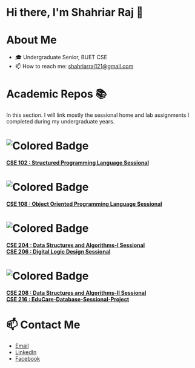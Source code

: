 # Hi there, I'm Shahriar Raj 👋

# About Me
- 🎓 Undergraduate Senior, BUET CSE
- 📫 How to reach me: shahriarraj121@gmail.com

# Academic Repos 📚
In this section. I will link mostly the sessional home and lab assignments I completed during my undergraduate years. <br>
# ![Colored Badge](https://img.shields.io/badge/Level_1_Term_1-223a57)
[**CSE 102 : Structured Programming Language Sessional**](https://github.com/shahriar-raj/CSE_102-Structured-Programming-Language-Sessional.git)
<br>
# ![Colored Badge](https://img.shields.io/badge/Level_1_Term_2-223a57)
[**CSE 108 : Object Oriented Programming Language Sessional**](https://github.com/shahriar-raj/CSE_108-Object-Oriented-Programming-Language-Sessional.git)
<br>
# ![Colored Badge](https://img.shields.io/badge/Level_2_Term_1-223a57)
[**CSE 204 : Data Structures and Algorithms-I Sessional**](https://github.com/shahriar-raj/CSE_204-Data-Structures-and-Algorithms-I-Sessional.git) <br>
[**CSE 206 : Digital Logic Design Sessional**](https://github.com/shahriar-raj/CSE_206-Digital-Logic-Design-Sessional.git)
<br>
# ![Colored Badge](https://img.shields.io/badge/Level_2_Term_2-223a57)
[**CSE 208 : Data Structures and Algorithms-II Sessional**](https://github.com/shahriar-raj/CSE_208-Data-Structures-and-Algorithms-II-Sessional.git) <br>
[**CSE 216 : EduCare-Database-Sessional-Project**](https://github.com/shahriar-raj/CSE_216-EduCare-Database-Sessional-Project.git)
# 📫 Contact Me
- [Email](mailto:shahriarraj121@gmail.com)
- [LinkedIn](https://www.linkedin.com/in/shahriar-raj-724638213/)
- [Facebook](https://www.facebook.com/shahriarraj24/)
